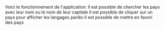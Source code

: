Voici le fonctionnement de l'application:
Il est possible de chercher les pays avec leur nom ou le nom de leur capitale
Il est possible de cliquer sur un pays pour afficher les langages parlés 
Il est possible de mettre en favori des pays
